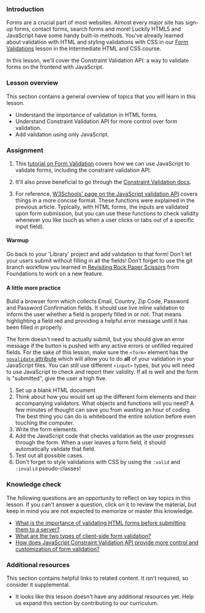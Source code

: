 ### Introduction

Forms are a crucial part of most websites. Almost every major site has sign-up forms, contact forms, search forms and more!  Luckily HTML5 and JavaScript have some handy built-in methods. You've already learned about validation with HTML and styling validations with CSS in our [Form Validations](https://www.theodinproject.com/paths/full-stack-javascript/courses/intermediate-html-and-css/lessons/form-validation) lesson in the Intermediate HTML and CSS course.

In this lesson, we'll cover the Constraint Validation API: a way to validate forms on the frontend with JavaScript.

### Lesson overview

This section contains a general overview of topics that you will learn in this lesson.

- Understand the importance of validation in HTML forms.
- Understand Constraint Validation API for more control over form validation.
- Add validation using only JavaScript.

### Assignment

<div class="lesson-content__panel" markdown="1">

1. This [tutorial on Form Validation](https://developer.mozilla.org/en-US/docs/Learn/Forms/Form_validation#validating_forms_using_javascript) covers how we can use JavaScript to validate forms, including the constraint validation API.

1. It'll also prove beneficial to go through the [Constraint Validation docs](https://developer.mozilla.org/en-US/docs/Web/HTML/Constraint_validation).

1. For reference, [W3Schools' page on the JavaScript validation API](https://www.w3schools.com/js/js_validation_api.asp) covers things in a more concise format. These functions were explained in the previous article. Typically, with HTML forms, the inputs are validated upon form submission, but you can use these functions to check validity whenever you like (such as when a user clicks or tabs out of a specific input field).

#### Warmup

Go back to your 'Library' project and add validation to that form! Don't let your users submit without filling in all the fields! Don’t forget to use the git branch workflow you learned in [Revisiting Rock Paper Scissors](https://www.theodinproject.com/lessons/foundations-revisiting-rock-paper-scissors) from Foundations to work on a new feature.

#### A little more practice

Build a browser form which collects Email, Country, Zip Code, Password and Password Confirmation fields.  It should use live inline validation to inform the user whether a field is properly filled in or not.  That means highlighting a field red and providing a helpful error message until it has been filled in properly.

The form doesn't need to actually submit, but you should give an error message if the button is pushed with any active errors or unfilled required fields. For the sake of this lesson, make sure the `<form>` element has the [`novalidate` attribute](https://developer.mozilla.org/en-US/docs/Web/HTML/Element/form#novalidate) which will allow you to do **all** of your validation in your JavaScript files. You can still use different `<input>` types, but you will need to use JavaScript to check and report their validity. If all is well and the form is "submitted", give the user a high five.

1. Set up a blank HTML document
1. Think about how you would set up the different form elements and their accompanying validators.  What objects and functions will you need? A few minutes of thought can save you from wasting an hour of coding.  The best thing you can do is whiteboard the entire solution before even touching the computer.
1. Write the form elements.
1. Add the JavaScript code that checks validation as the user progresses through the form.  When a user leaves a form field, it should automatically validate that field.
1. Test out all possible cases.
1. Don't forget to style validations with CSS by using the `:valid` and `:invalid` pseudo-classes!

</div>

### Knowledge check

The following questions are an opportunity to reflect on key topics in this lesson. If you can't answer a question, click on it to review the material, but keep in mind you are not expected to memorize or master this knowledge.

- [What is the importance of validating HTML forms before submitting them to a server?](https://developer.mozilla.org/en-US/docs/Learn/Forms/Form_validation#what_is_form_validation)
- [What are the two types of client-side form validation?](https://developer.mozilla.org/en-US/docs/Learn/Forms/Form_validation#different_types_of_client-side_validation)
- [How does JavaScript Constraint Validation API provide more control and customization of form validation?](https://developer.mozilla.org/en-US/docs/Learn/Forms/Form_validation#validating_forms_using_javascript)

### Additional resources

This section contains helpful links to related content. It isn't required, so consider it supplemental.

- It looks like this lesson doesn't have any additional resources yet. Help us expand this section by contributing to our curriculum.
